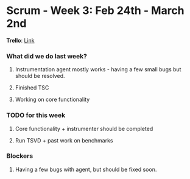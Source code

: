 # Scrum - Week 3: Feb 24th - March 2nd

**Trello**: [Link](https://trello.com/b/UcUVXC8C/ecs251-synapse)

### What did we do last week?

1. Instrumentation agent mostly works - having a few small bugs but should be resolved.

2. Finished TSC

3. Working on core functionality

### TODO for this week

1. Core functionality + instrumenter should be completed

2. Run TSVD + past work on benchmarks

### Blockers

1. Having a few bugs with agent, but should be fixed soon.
